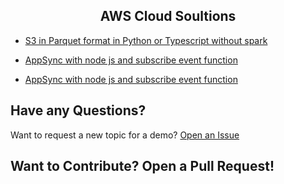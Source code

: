 <div align="center"> 
   <h2 align="center"> AWS Cloud Soultions  </h2></div>
   
<p align='center'>
   <p align='center'>

- <a href="https://github.com/RobinaMirbahar/AWS-Cloud-Solutions/blob/main/S3%20in%20Parquet%20format%20in%20Python%20(or%20Typescript).py">S3 in Parquet format in Python or Typescript without spark</a>

- <a href="https://github.com/RobinaMirbahar/AWS-Cloud-Solutions/blob/main/AppSyc%20with%20node%20js%20and%20subscribe%20event%20function">AppSync with node js and subscribe event function</a>

- <a href="https://github.com/RobinaMirbahar/AWS-Cloud-Solutions/blob/main/Ingest%20Prometheus%20logs%20from%20TeamCity%20into%20Cloudwatch%3F">AppSync with node js and subscribe event function</a>

## Have any Questions?

Want to request a new topic for a demo? [Open an Issue](https://github.com/RobinaMirbahar/Google-Cloud-Solutions/issues/new/choose)

## Want to Contribute? Open a Pull Request!

